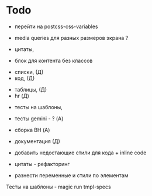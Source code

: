 # Todo
+ перейти на postcss-css-variables
- media queries для разных размеров экрана ?
+ цитаты,
- блок для контента без классов

+ списки, (Д)
+ код, (Д)
- таблицы, (Д)
- hr (Д)

+ тесты на шаблоны, 
- тесты gemini - ? (А)
- сборка BH (А)
- документация (Д)

- добавить недостающие стили для кода + inline code
+ цитаты - рефакторинг
- разнести переменные и стили по элементам


Тесты на шаблоны -  magic run tmpl-specs
